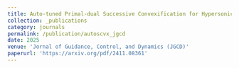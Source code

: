 ```yaml
---
title: Auto-tuned Primal-dual Successive Convexification for Hypersonic Reentry Guidance
collection: _publications
category: journals
permalink: /publication/autoscvx_jgcd
date: 2025
venue: 'Jornal of Guidance, Control, and Dynamics (JGCD)'
paperurl: 'https://arxiv.org/pdf/2411.08361'
---
```



<!--more-->